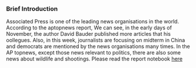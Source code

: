 ### Brief Introduction ###
Associated Press is one of the leading news organisations in the world. According to the aptopnews report, We can see, in the early days of November, the author  David Bauder published more articles that his oollegues.
Also, in this week, journalists are focusing on midterm in China and democrats are mentioned by the news organisations many times. In the AP topnews, except those news relevant to politics, there are also some news about wildlife and shootings.
Please read the report notebook [here](https://github.com/warrior960812/python-data-assignments/blob/master/assignment2/APtopnews-visualization.ipynb
)
